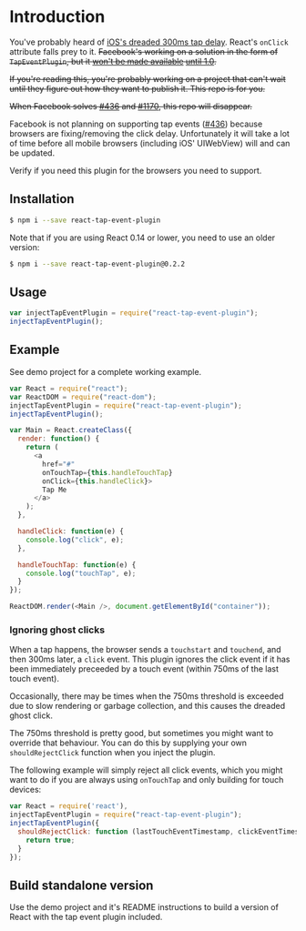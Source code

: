 # Introduction
You've probably heard of [iOS's dreaded 300ms tap delay](http://updates.html5rocks.com/2013/12/300ms-tap-delay-gone-away).  React's `onClick` attribute falls prey to it.  ~~Facebook's working on a solution in the form of `TapEventPlugin`, but it [won't be made available](https://github.com/facebook/react/issues/436) [until 1.0](https://github.com/facebook/react/pull/1170).~~

~~If you're reading this, you're probably working on a project that can't wait until they figure out how they want to publish it.  This repo is for you.~~

~~When Facebook solves [#436](https://github.com/facebook/react/issues/436) and [#1170](https://github.com/facebook/react/pull/1170), this repo will disappear.~~

Facebook is not planning on supporting tap events ([#436](https://github.com/facebook/react/issues/436#issuecomment-207624448)) because browsers are fixing/removing the click delay. Unfortunately it will take a lot of time before all mobile browsers (including iOS' UIWebView) will and can be updated. 

Verify if you need this plugin for the browsers you need to support.

## Installation

```sh
$ npm i --save react-tap-event-plugin
```

Note that if you are using React 0.14 or lower, you need to use an older version:

```sh
$ npm i --save react-tap-event-plugin@0.2.2
```

## Usage

```js
var injectTapEventPlugin = require("react-tap-event-plugin");
injectTapEventPlugin();
```

## Example

See demo project for a complete working example.

```js
var React = require("react");
var ReactDOM = require("react-dom");
injectTapEventPlugin = require("react-tap-event-plugin");
injectTapEventPlugin();

var Main = React.createClass({
  render: function() {
    return (
      <a
        href="#"
        onTouchTap={this.handleTouchTap}
        onClick={this.handleClick}>
        Tap Me
      </a>
    );
  },

  handleClick: function(e) {
    console.log("click", e);
  },

  handleTouchTap: function(e) {
    console.log("touchTap", e);
  }
});

ReactDOM.render(<Main />, document.getElementById("container"));
```

### Ignoring ghost clicks

When a tap happens, the browser sends a `touchstart` and `touchend`, and then
300ms later, a `click` event. This plugin ignores the click event if it has
been immediately preceeded by a touch event (within 750ms of the last touch
event).

Occasionally, there may be times when the 750ms threshold is exceeded due to
slow rendering or garbage collection, and this causes the dreaded ghost click.

The 750ms threshold is pretty good, but sometimes you might want to override
that behaviour. You can do this by supplying your own `shouldRejectClick`
function when you inject the plugin.

The following example will simply reject all click events, which you might
want to do if you are always using `onTouchTap` and only building for touch
devices:

```js
var React = require('react'),
injectTapEventPlugin = require("react-tap-event-plugin");
injectTapEventPlugin({
  shouldRejectClick: function (lastTouchEventTimestamp, clickEventTimestamp) {
    return true;
  }
});
```

## Build standalone version

Use the demo project and it's README instructions to build a version of React with the tap event plugin included.
